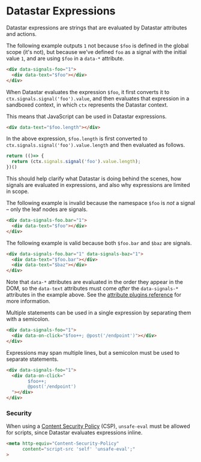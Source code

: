 # Datastar Expressions

Datastar expressions are strings that are evaluated by Datastar attributes and actions. 

The following example outputs `1` not because `$foo` is defined in the global scope (it's not), but because we've defined `foo` as a signal with the initial value `1`, and are using `$foo` in a `data-*` attribute.

```html
<div data-signals-foo="1">
  <div data-text="$foo"></div>
</div>
```

When Datastar evaluates the expression `$foo`, it first converts it to `ctx.signals.signal('foo').value`, and then evaluates that expression in a sandboxed context, in which `ctx` represents the Datastar context. 

This means that JavaScript can be used in Datastar expressions.

```html
<div data-text="$foo.length"></div>
```

In the above expression, `$foo.length` is first converted to `ctx.signals.signal('foo').value.length` and then evaluated as follows.

```js
return (()=> {
  return (ctx.signals.signal('foo').value.length);
})()
```

This should help clarify what Datastar is doing behind the scenes, how signals are evaluated in expressions, and also why expressions are limited in scope. 

The following example is invalid because the namespace `$foo` is _not_ a signal – only the leaf nodes are signals.

```html
<div data-signals-foo.bar="1">
  <div data-text="$foo"></div>
</div>
```

The following example is valid because both `$foo.bar` and `$baz` are signals.

```html
<div data-signals-foo.bar="1" data-signals-baz="1">
  <div data-text="$foo.bar"></div>
  <div data-text="$baz"></div>
</div>
```

Note that `data-*` attributes are evaluated in the order they appear in the DOM, so the `data-text` attributes must come _after_ the `data-signals-*` attributes in the example above. See the [attribute plugins reference](/reference/attribute_plugins) for more information.

Multiple statements can be used in a single expression by separating them with a semicolon.

```html
<div data-signals-foo="1">
  <div data-on-click="$foo++; @post('/endpoint')"></div>
</div>
```

Expressions may span multiple lines, but a semicolon must be used to separate statements.

```html
<div data-signals-foo="1">
  <div data-on-click="
        $foo++; 
        @post('/endpoint')
  "></div>
</div>
```

### Security

When using a [Content Security Policy](https://developer.mozilla.org/en-US/docs/Web/HTTP/CSP) (CSP), `unsafe-eval` must be allowed for scripts, since Datastar evaluates expressions inline. 

```html
<meta http-equiv="Content-Security-Policy" 
      content="script-src 'self' 'unsafe-eval';"
>
```
